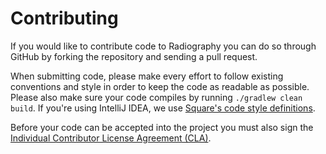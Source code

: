 Contributing
============

If you would like to contribute code to Radiography you can do so through GitHub by
forking the repository and sending a pull request.

When submitting code, please make every effort to follow existing conventions
and style in order to keep the code as readable as possible. Please also make
sure your code compiles by running `./gradlew clean build`. If you're using IntelliJ IDEA,
we use [Square's code style definitions][2].

Before your code can be accepted into the project you must also sign the
[Individual Contributor License Agreement (CLA)][1].

 [1]: https://spreadsheets.google.com/spreadsheet/viewform?formkey=dDViT2xzUHAwRkI3X3k5Z0lQM091OGc6MQ&ndplr=1
 [2]: https://github.com/square/java-code-styles
